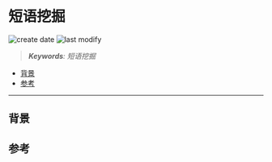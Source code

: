 短语挖掘
===
<!--START_SECTION:badge-->

![create date](https://img.shields.io/static/v1?label=create%20date&message=2025-08-21&label_color=gray&color=lightsteelblue&style=flat-square)
![last modify](https://img.shields.io/static/v1?label=last%20modify&message=2025-08-22%2003%3A35%3A56&label_color=gray&color=thistle&style=flat-square)

<!--END_SECTION:badge-->
<!--info
date: 2025-08-21 17:31:01
top: false
draft: false
hidden: true
level: 0
tag: [nlp_kg]
-->

> ***Keywords**: 短语挖掘*

<!--START_SECTION:paper_title-->
<!--END_SECTION:paper_title-->

<!--START_SECTION:toc-->
- [背景](#背景)
- [参考](#参考)
<!--END_SECTION:toc-->

---

## 背景


## 参考